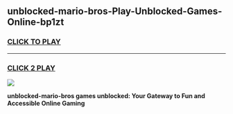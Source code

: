 
## unblocked-mario-bros-Play-Unblocked-Games-Online-bp1zt
<h3>
<a href="https://premium76.site?title=unblocked-mario-bros&ref=25A">CLICK TO PLAY</a></h3>
<hr>

<h3>
<a href="https://premium76.site?title=unblocked-mario-bros&ref=25A">CLICK 2 PLAY</a>
  
</h3>

<a href="https://premium76.site?title=unblocked-mario-bros&ref=25A"><img src="https://clearcache.store/games.png"></a>


**unblocked-mario-bros games unblocked: Your Gateway to Fun and Accessible Online Gaming**
